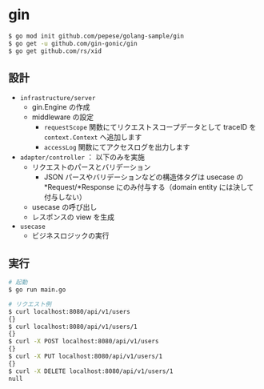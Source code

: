 # gin

```bash
$ go mod init github.com/pepese/golang-sample/gin
$ go get -u github.com/gin-gonic/gin
$ go get github.com/rs/xid
```

## 設計

- `infrastructure/server`
  - gin.Engine の作成
  - middleware の設定
    - `requestScope` 関数にてリクエストスコープデータとして traceID を `context.Context` へ追加します
    - `accessLog` 関数にてアクセスログを出力します
- `adapter/controller` ： 以下のみを実施
  - リクエストのパースとバリデーション
    - JSON パースやバリデーションなどの構造体タグは usecase の *Request/*Response にのみ付与する（domain entity には決して付与しない）
  - usecase の呼び出し
  - レスポンスの view を生成
- `usecase`
  - ビジネスロジックの実行

## 実行

```bash
# 起動
$ go run main.go

# リクエスト例
$ curl localhost:8080/api/v1/users
{}
$ curl localhost:8080/api/v1/users/1
{}
$ curl -X POST localhost:8080/api/v1/users
{}
$ curl -X PUT localhost:8080/api/v1/users/1
{}
$ curl -X DELETE localhost:8080/api/v1/users/1
null
```